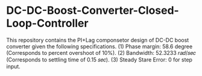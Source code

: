 # DC-DC-Boost-Converter-Closed-Loop-Controller
This repository contains the PI+Lag componsetor design of DC-DC boost converter given the following specifications. (1) Phase margin: 58.6 degree (Corresponds to percent overshoot of 10%). (2) Bandwidth: 52.3233 𝑟𝑎𝑑/𝑠𝑒𝑐 (Corresponds to settling time of 0.15 𝑠𝑒𝑐). (3) Steady Stare Error: 0 for step input.
